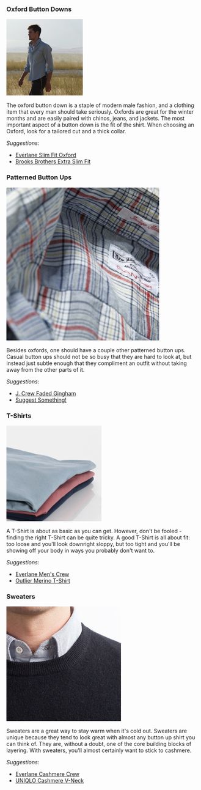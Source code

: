 ### Oxford Button Downs
![](/assets/images/ocbd.png)

The oxford button down is a staple of modern male fashion, and a clothing item that every man should take seriously. Oxfords are great for the winter months and are easily paired with chinos, jeans, and jackets. The most important aspect of a button down is the fit of the shirt. When choosing an Oxford, look for a tailored cut and a thick collar.

*Suggestions:*

- [Everlane Slim Fit Oxford][everlane-ofxford]
- [Brooks Brothers Extra Slim Fit][bb]


### Patterned Button Ups
![](/assets/images/button-up.png)

Besides oxfords, one should have a couple other patterned button ups. Casual button ups should not be so busy that they are hard to look at, but instead just subtle enough that they compliment an outfit without taking away from the other parts of it.

*Suggestions:*

- [J. Crew Faded Gingham][jcrew-faded]
- [Suggest Something!][suggest]


### T-Shirts
![](/assets/images/tee.png)

A T-Shirt is about as basic as you can get. However, don't be fooled - finding the right T-Shirt can be quite tricky. A good T-Shirt is all about fit: too loose and you'll look downright sloppy, but too tight and you'll be showing off your body in ways you probably don't want to.

*Suggestions:*

- [Everlane Men's Crew][everlane-t]
- [Outlier Merino T-Shirt][outlier]


### Sweaters
![](/assets/images/sweater.png)

Sweaters are a great way to stay warm when it's cold out. Sweaters are unique because they tend to look great with almost any button up shirt you can think of. They are, without a doubt, one of the core building blocks of layering. With sweaters, you'll almost certainly want to stick to cashmere.

*Suggestions:*

- [Everlane Cashmere Crew][everlane-sweater]
- [UNIQLO Cashmere V-Neck][uniqlo-v]

[everlane-ofxford]: https://www.everlane.com/collections/mens-shirts/products/mens-oxford-lightblue
[bb]: http://www.brooksbrothers.com/Extra-Slim-Fit-Button-Down-Collar-Dress-Shirt/529Q,default,pd.html?dwvar_529Q_Color=BLUE&contentpos=11&cgid=0203
[jcrew-faded]: https://www.jcrew.com/mens_category/shirts/washedfavoriteshirts/PRDOVR~19417/19417.jsp?TCode=GGBS00006&sisearchengine=197&siproduct=19417&origin=pla&cagpspn=pla
[everlane-t]: https://www.everlane.com/collections/mens-tees/products/mens-crew-light-grey
[outlier]: http://shop.outlier.cc/shop/retail/ultrafine-merino-tee.html
[everlane-sweater]: https://www.everlane.com/collections/mens-sweaters/products/mens-cashmere-crew-light-grey
[uniqlo-v]: http://www.uniqlo.com/us/search.html?q=MEN+CASHMERE+V+NECK+SWEATER
[suggest]: https://github.com/taylorlapeyre/basic-wardrobe/issues?state=open
